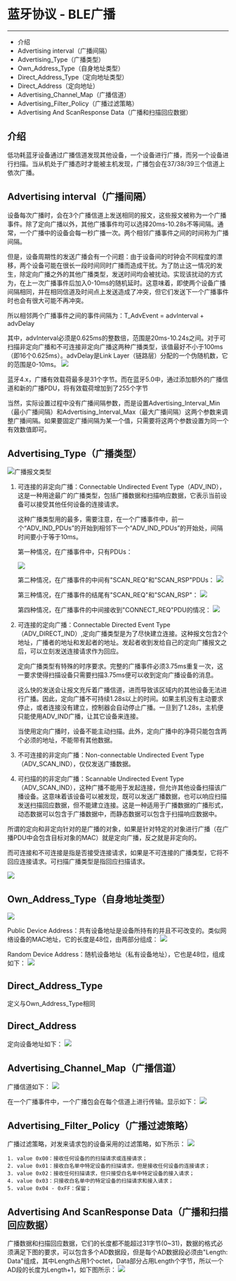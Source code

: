 # 蓝牙协议 - BLE广播 #
----------
* 介绍
* Advertising interval（广播间隔）
* Advertising_Type（广播类型）
* Own_Address_Type（自身地址类型）
* Direct_Address_Type（定向地址类型）
* Direct_Address（定向地址）
* Advertising_Channel_Map（广播信道）
* Advertising_Filter_Policy（广播过滤策略）
* Advertising And ScanResponse Data（广播和扫描回应数据）


## 介绍 ##
低功耗蓝牙设备通过广播信道发现其他设备，一个设备进行广播，而另一个设备进行扫描。当从机处于广播态时才能被主机发现，广播包会在37/38/39三个信道上依次广播。

## Advertising interval（广播间隔） ##
设备每次广播时，会在3个广播信道上发送相同的报文，这些报文被称为一个广播事件。除了定向广播以外，其他广播事件均可以选择20ms-10.28s不等间隔。通常，一个广播中的设备会每一秒广播一次。两个相邻广播事件之间的时间称为广播间隔。

但是，设备周期性的发送广播会有一个问题：由于设备间的时钟会不同程度的漂移，两个设备可能在很长一段时间同时广播而造成干扰。为了防止这一情况的发生，除定向广播之外的其他广播类型，发送时间均会被扰动。实现该扰动的方式为，在上一次广播事件后加入0-10ms的随机延时。这意味着，即使两个设备广播间隔相同，并在相同信道及时间点上发送造成了冲突，但它们发送下一个广播事件时也会有很大可能不再冲突。

所以相邻两个广播事件之间的事件间隔为：T_AdvEvent = advInterval + advDelay

其中，advInterval必须是0.625ms的整数倍，范围是20ms-10.24s之间。对于可扫描非定向广播和不可连接非定向广播这两种广播类型，该值最好不小于100ms（即16个0.625ms）。advDelay是Link Layer（链路层）分配的一个伪随机数，它的范围是0-10ms。
![](https://img-blog.csdn.net/20160415232643607)

蓝牙4.x，广播有效载荷最多是31个字节。而在蓝牙5.0中，通过添加额外的广播信道和新的广播PDU，将有效载荷增加到了255个字节

当然，实际设置过程中没有广播间隔参数，而是设置Advertising_Interval_Min（最小广播间隔）和Advertising_Interval_Max（最大广播间隔）这两个参数来调整广播间隔。如果要固定广播间隔为某一个值，只需要将这两个参数设置为同一个有效数值即可。

## Advertising_Type（广播类型） ##

![](https://img-blog.csdn.net/201806151358060?watermark/2/text/aHR0cHM6Ly9ibG9nLmNzZG4ubmV0L3p3YzE3MjU=/font/5a6L5L2T/fontsize/400/fill/I0JBQkFCMA==/dissolve/70 "广播报文类型")

1. 可连接的非定向广播：Connectable Undirected Event Type（ADV_IND），这是一种用途最广的广播类型，包括广播数据和扫描响应数据，它表示当前设备可以接受其他任何设备的连接请求。


    这种广播类型用的最多，需要注意，在一个广播事件中，前一个“ADV_IND_PDUs”的开始到相邻下一个“ADV_IND_PDUs”的开始处，间隔时间要小于等于10ms。

    第一种情况，在广播事件中，只有PDUs：
    
    ![](https://img-blog.csdn.net/20160419152234398)

    第二种情况，在广播事件的中间有"SCAN_REQ"和"SCAN_RSP"PDUs：
    ![](https://img-blog.csdn.net/20160419153006588)

    第三种情况，在广播事件的结尾有"SCAN_REQ"和"SCAN_RSP"：
    ![](https://img-blog.csdn.net/20160419153011231)

    第四种情况，在广播事件的中间接收到"CONNECT_REQ"PDU的情况：
    ![](https://img-blog.csdn.net/20160419153016778)


2. 可连接的定向广播：Connectable Directed Event Type（ADV_DIRECT_IND）,定向广播类型是为了尽快建立连接。这种报文包含2个地址，广播者的地址和发起者的地址。发起者收到发给自己的定向广播报文之后，可以立刻发送连接请求作为回应。

    定向广播类型有特殊的时序要求。完整的广播事件必须3.75ms重复一次，这一要求使得扫描设备只需要扫描3.75ms便可以收到定向广播设备的消息。

    这么快的发送会让报文充斥着广播信道，进而导致该区域内的其他设备无法进行广播。因此，定向广播不可持续1.28s以上的时间。如果主机没有主动要求停止，或者连接没有建立，控制器会自动停止广播。一旦到了1.28s，主机便只能使用ADV_IND广播，让其它设备来连接。

    当使用定向广播时，设备不能主动扫描。此外，定向广播中的净荷只能包含两个必须的地址，不能带有其他数据。

3. 不可连接的非定向广播：Non-connectable Undirected Event Type（ADV_SCAN_IND），仅仅发送广播数据。
4. 可扫描的的非定向广播：Scannable Undirected Event Type（ADV_SCAN_IND），这种广播不能用于发起连接，但允许其他设备扫描该广播设备。这意味着该设备可以被发现，既可以发送广播数据，也可以响应扫描发送扫描回应数据，但不能建立连接。这是一种适用于广播数据的广播形式，动态数据可以包含于广播数据中，而静态数据可以包含于扫描响应数据中。

所谓的定向和非定向针对的是广播的对象，如果是针对特定的对象进行广播（在广播PDU中会包含目标对象的MAC）就是定向广播，反之就是非定向的。

而可连接和不可连接是指是否接受连接请求，如果是不可连接的广播类型，它将不回应连接请求。可扫描广播类型是指回应扫描请求。

![](https://img-blog.csdn.net/20160416101401758)


## Own_Address_Type（自身地址类型） ##
![](https://img-blog.csdn.net/20160416101841517)

Public Device Address：共有设备地址是设备所持有的并且不可改变的。类似网络设备的MAC地址，它的长度是48位，由两部分组成：
![](https://img-blog.csdn.net/20160416101936979)

Random Device Address：随机设备地址（私有设备地址），它也是48位，组成如下：
![](https://img-blog.csdn.net/20160416102035292)


## Direct_Address_Type ##
定义与Own_Address_Type相同


## Direct_Address ##
定向设备地址如下：
![](https://img-blog.csdn.net/20160416102351137)


## Advertising_Channel_Map（广播信道） ##
广播信道如下：
![](https://img-blog.csdn.net/20160416102515228)

在一个广播事件中，一个广播包会在每个信道上进行传输。显示如下：
![](https://img-blog.csdn.net/20160416102813670)


## Advertising_Filter_Policy（广播过滤策略） ##
广播过滤策略，对发来请求包的设备采用的过滤策略，如下所示：
![](https://img-blog.csdn.net/20160416102553013)

    1. value 0x00：接收任何设备的的扫描请求或连接请求；
    2. value 0x01：接收白名单中特定设备的扫描请求，但是接收任何设备的连接请求；
    3. value 0x02：接收任何扫描请求，但只接受白名单中特定设备的接入请求；
    4. value 0x03：只接收白名单中的特定设备的扫描请求和接入请求；
    5. value 0x04 - 0xFF：保留；


## Advertising And ScanResponse Data（广播和扫描回应数据） ##
广播数据和扫描回应数据，它们的长度都不能超过31字节(0~31)，数据的格式必须满足下图的要求，可以包含多个AD数据段，但是每个AD数据段必须由"Length: Data"组成，其中Length占用1个octet，Data部分占用Length个字节，所以一个AD段的长度为Length+1，如下图所示：
![](https://img-blog.csdn.net/20160416103047452)
